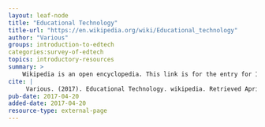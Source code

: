 ```yaml
---
layout: leaf-node
title: "Educational Technology"
title-url: "https://en.wikipedia.org/wiki/Educational_technology"
author: "Various"
groups: introduction-to-edtech
categories:survey-of-edtech
topics: introductory-resources
summary: >
    Wikipedia is an open encyclopedia. This link is for the entry for Instructional Simulation.
cite: |
     Various. (2017). Educational Technology. wikipedia. Retrieved April 20, 2017 from: https://en.wikipedia.org/wiki/Educational_technology
pub-date: 2017-04-20
added-date: 2017-04-20
resource-type: external-page
---
```

